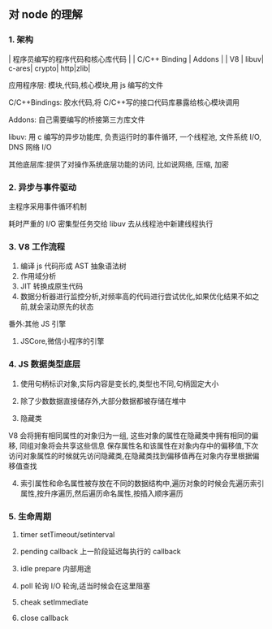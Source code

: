 ## 对 node 的理解

### 1. 架构

| 程序员编写的程序代码和核心库代码 |
| C/C++ Binding | Addons |
| V8 | libuv| c-ares| crypto| http|zlib|

应用程序层: 模块,代码,核心模块,用 js 编写的文件

C/C++Bindings: 胶水代码,将 C/C++写的接口代码库暴露给核心模块调用

Addons: 自己需要编写的桥接第三方库文件

libuv: 用 c 编写的异步功能库, 负责运行时的事件循环, 一个线程池, 文件系统 I/O, DNS 网络 I/O

其他底层库:提供了对操作系统底层功能的访问, 比如说网络, 压缩, 加密

### 2. 异步与事件驱动

主程序采用事件循环机制

耗时严重的 I/O 密集型任务交给 libuv 去从线程池中新建线程执行

### 3. V8 工作流程

1. 编译 js 代码形成 AST 抽象语法树
2. 作用域分析
3. JIT 转换成原生代码
4. 数据分析器进行监控分析,对频率高的代码进行尝试优化,如果优化结果不如之前,就会滚动原先的状态

番外:其他 JS 引擎

1. JSCore,微信小程序的引擎

### 4. JS 数据类型底层

1. 使用句柄标识对象,实际内容是变长的,类型也不同,句柄固定大小

2. 除了少数数据直接储存外,大部分数据都被存储在堆中

3. 隐藏类

V8 会将拥有相同属性的对象归为一组, 这些对象的属性在隐藏类中拥有相同的偏移, 同组对象将会共享这些信息
保存属性名和该属性在对象内存中的偏移值,下次访问对象属性的时候就先访问隐藏类,在隐藏类找到偏移值再在对象内存里根据偏移值查找

4. 索引属性和命名属性被存放在不同的数据结构中,遍历对象的时候会先遍历索引属性,按升序遍历,然后遍历命名属性,按插入顺序遍历

### 5. 生命周期

1. timer
   setTimeout/setinterval

2. pending callback
   上一阶段延迟每执行的 callback

3. idle prepare
   内部用途

4. poll 轮询
   I/O 轮询,适当时候会在这里阻塞

5. cheak
   setImmediate

6. close callback
